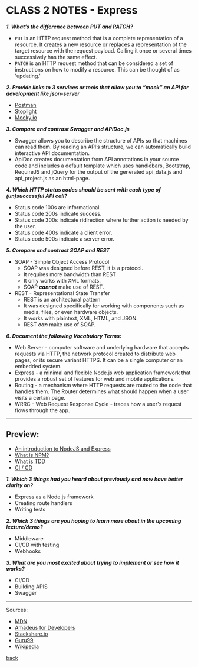 # CLASS 2 NOTES - Express

***1. What’s the difference between PUT and PATCH?***

- `PUT` is an HTTP request method that is a complete representation of a resource. It creates a new resource or replaces a representation of the target resource with the request payload. Calling it once or several times successively has the same effect.
- `PATCH` is an HTTP request method that can be considered a set of instructions on how to modify a resource. This can be thought of as 'updating.'

***2. Provide links to 3 services or tools that allow you to “mock” an API for development like json-server***

- [Postman](https://learning.postman.com/docs/designing-and-developing-your-api/mocking-data/setting-up-mock/)
- [Stoplight](https://stoplight.io/)
- [Mocky.io](https://designer.mocky.io/)

***3. Compare and contrast Swagger and APIDoc.js***

- Swagger allows you to describe the structure of APIs so that machines can read them. By reading an API’s structure, we can automatically build interactive API documentation.
- ApiDoc creates documentation from API annotations in your source code and includes a default template which uses handlebars, Bootstrap, RequireJS and jQuery for the output of the generated api_data.js and api_project.js as an html-page.

***4. Which HTTP status codes should be sent with each type of (un)successful API call?***

- Status code 100s are informational.
- Status code 200s indicate success.
- Status code 300s indicate ridirection where further action is needed by the user.
- Status code 400s indicate a client error.
- Status code 500s indicate a server error.

***5. Compare and contrast SOAP and REST***

- SOAP - Simple Object Access Protocol
  - SOAP was designed before REST, it is a protocol.
  - It requires more bandwidth than REST
  - It only works with XML formats.
  - SOAP ***cannot*** make use of REST.
- REST - Representational State Transfer
  - REST is an architectural pattern
  - It was designed specifically for working with components such as media, files, or even hardware objects.
  - It works with plaintext, XML, HTML, and JSON.
  - REST ***can*** make use of SOAP.

***6. Document the following Vocabulary Terms:***

- Web Server - computer software and underlying hardware that accepts requests via HTTP, the network protocol created to distribute web pages, or its secure variant HTTPS. It can be a single computer or an embedded system.
- Express - a minimal and flexible Node.js web application framework that provides a robust set of features for web and mobile applications.
- Routing - a mechanism where HTTP requests are routed to the code that handles them. The Router determines what should happen when a user visits a certain page.
- WRRC - Web Request Response Cycle - traces how a user's request flows through the app.

- - -

## Preview:

- [An introduction to NodeJS and Express](https://developer.mozilla.org/en-US/docs/Learn/Server-side/Express_Nodejs/Introduction)
- [What is NPM?](https://docs.npmjs.com/about-npm)
- [What is TDD](https://www.agilealliance.org/glossary/tdd/#q=~(infinite~false~filters~(postType~(~'page~'post~'aa_book~'aa_event_session~'aa_experience_report~'aa_glossary~'aa_research_paper~'aa_video)~tags~(~'tdd))~searchTerm~'~sort~false~sortDirection~'asc~page~1))
- [CI / CD](https://www.youtube.com/watch?v=xSv_m3KhUO8)

***1. Which 3 things had you heard about previously and now have better clarity on?***

- Express as a Node.js framework
- Creating route handlers
- Writing tests

***2. Which 3 things are you hoping to learn more about in the upcoming lecture/demo?***

- Middleware
- CI/CD with testing
- Webhooks

***3. What are you most excited about trying to implement or see how it works?***

- CI/CD
- Building APIS
- Swagger

- - -

Sources:

- [MDN](https://developer.mozilla.org/en-US/docs/Web/JavaScript)
- [Amadeus for Developers](https://developers.amadeus.com/blog/helpful-tools-to-create-mock-servers)
- [Stackshare.io](https://stackshare.io/stackups/apidocjs-vs-swagger-inspector)
- [Guru99](https://www.guru99.com/comparison-between-web-services.html)
- [Wikipedia](https://en.wikipedia.org/wiki/Web_server)

[back](../README.md)
